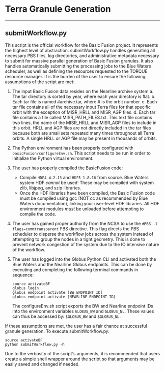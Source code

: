 # Terra Granule Generation
___

## submitWorkflow.py
This script is the official workflow for the Basic Fusion project. It represents the highest level of abstraction. submitWorkflow.py handles generating all necessary PBS files, log directories, and administrative metadata necessary to submit for massive parallel generation of Basic Fusion granules. It also handles automatically submitting the processing jobs to the Blue Waters scheduler, as well as defining the resources requested to the TORQUE resource manager. It is the burden of the user to ensure the following assumptions of the script are met:

1. The input Basic Fusion data resides on the Nearline archive system
    a. The tar directory is sorted by year, where each year directory is flat.
    b. Each tar file is named #archive.tar, where # is the orbit number.
    c. Each tar file contains all of the necessary input Terra files for that specific orbit with the exception of MISR_HRLL and MISR_AGP files.
    d. Each tar file contains a file called MISR_PATH_FILES.txt. This text file contains two lines, the name of the MISR_HRLL and MISR_AGP files to include in this orbit. HRLL and AGP files are not directly included in the tar files because both are small sets repeated many times throughout all Terra orbits. A single HRLL or AGP file may be present in thousands of orbits.
2. The Python environment has been properly configured with `basicFusion/configureEnv.sh`. This script needs to be run in order to initialize the Python virtual environment.
3. The user has properly compiled the BasicFusion code:  
    - Compile `HDF4 4.2.13` and `HDF5 1.8.16` from source. Blue Waters system HDF *cannot* be used! These may be compiled with system zlib, libjpeg, and szip libraries.  
    - Once the HDF libraries have been compiled, the Basic Fusion code must be compiled using gcc (NOT cc as recommended by Blue Waters documentation), linking your user-level HDF libraries. All HDF environment modules *must* be unloaded before attempting to compile the code.  
4. The user has gained proper authority from the NCSA to use the `#PBS -l flags=commtransparent` PBS directive. This flag directs the PBS scheduler to disperse the workflow jobs across the system instead of attempting to group the nodes in a tight geometry. This is done to prevent network congestion of the system due to the IO intensive nature of the workflow.
5. The user has logged into the Globus Python CLI and activated both the Blue Waters and the Nearline Globus endpoints. This can be done by executing and completing the following terminal commands in sequence:

    ```
    source activateBF
    globus login
    globus endpoint activate [BW ENDPOINT ID]
    globus endpoint activate [NEARLINE ENDPOINT ID]
    ```
    
    The configureEnv.sh script exports the BW and Nearline endpoint IDs into the environment variables `GLOBUS_BW` and `GLOBUS_NL`. These values can thus be accessed by: `$GLOBUS_BW` and `$GLOBUS_NL`. 
    
If these assumptions are met, the user has a fair chance at successful granule generation. To execute submitWorkflow.py:

```
source activateBF
python submitWorkflow.py -h
```

Due to the verbosity of the script's arguments, it is recommended that users create a simple shell wrapper around the script so that arguments may be easily saved and changed if needed.


